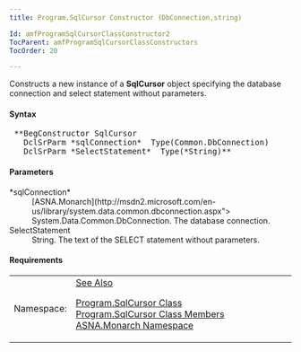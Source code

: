 ```yaml
---
title: Program.SqlCursor Constructor (DbConnection,string)

Id: amfProgramSqlCursorClassConstructor2
TocParent: amfProgramSqlCursorClassConstructors
TocOrder: 20

---
```


Constructs a new instance of a **SqlCursor** object specifying the database connection and select statement without parameters.

#### Syntax
<pre class="syntax"> **BegConstructor SqlCursor
   DclSrParm *sqlConnection*  Type(Common.DbConnection)
   DclSrParm *SelectStatement*  Type(*String)**       </pre>

#### Parameters
<dl>
        <dt>
 *sqlConnection* 
        </dt>
        <dd>
          [ASNA.Monarch](http://msdn2.microsoft.com/en-us/library/system.data.common.dbconnection.aspx">
        System.Data.Common.DbConnection</a>. The database
        connection.</dd>
        <dt>SelectStatement</dt>
        <dd>String. The text of the SELECT statement without
        parameters.</dd>
</dl>

#### Requirements
<table class="dttable" cellspacing="0" cellpadding="4" width="60%">
           <colgroup>
            <col width="15%" style="font-weight:bold" />
            <col width="85%" />
          </colgroup>
          <tr>
            <td>Namespace:</td>
            <td><a href="amfMonarchNamespace.html)</td>
          </tr>
          <tr>
            <td>Assembly:</td>
            <td>ASNA.VisualRPG.Runtime.DLL</td>
          </tr>
         <tr>
            <td>Platforms:</td>
            <td> Windows Server 2012, Windows Server 2012 R2, Windows Server 2016, Windows 7, Windows 8 Pro, Windows 10 Pro</td>
         </tr>
</table>

<!-- end -->

#### See Also
[ Program.SqlCursor Class](program-sql-cursor-class.html) <br /> [ Program.SqlCursor Class Members](program-sql-cursor-class-members.html) <br /> [ASNA.Monarch Namespace](monarch-namespace.html) 
